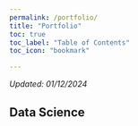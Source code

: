```yaml
---
permalink: /portfolio/
title: "Portfolio"
toc: true
toc_label: "Table of Contents"
toc_icon: "bookmark"

---
```

*Updated: 01/12/2024*

## Data Science
### 
